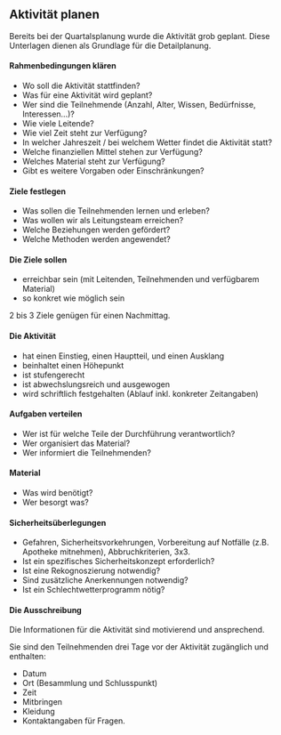 Aktivität planen
----------------

Bereits bei der Quartalsplanung wurde die Aktivität grob geplant. Diese Unterlagen dienen als Grundlage für die Detailplanung.

#### Rahmenbedingungen klären

*   Wo soll die Aktivität stattfinden?
*   Was für eine Aktivität wird geplant?
*   Wer sind die Teilnehmende (Anzahl, Alter, Wissen, Bedürfnisse, Interessen…)?
*   Wie viele Leitende?
*   Wie viel Zeit steht zur Verfügung?
*   In welcher Jahreszeit / bei welchem Wetter findet die Aktivität statt?
*   Welche finanziellen Mittel stehen zur Verfügung?
*   Welches Material steht zur Verfügung?
*   Gibt es weitere Vorgaben oder Einschränkungen?

#### Ziele festlegen

*   Was sollen die Teilnehmenden lernen und erleben?
*   Was wollen wir als Leitungsteam erreichen?
*   Welche Beziehungen werden gefördert?
*   Welche Methoden werden angewendet?

#### Die Ziele sollen

*   erreichbar sein (mit Leitenden, Teilnehmenden und verfügbarem Material)
*   so konkret wie möglich sein

2 bis 3 Ziele genügen für einen Nachmittag.

#### Die Aktivität

*   hat einen Einstieg, einen Hauptteil, und einen Ausklang
*   beinhaltet einen Höhepunkt
*   ist stufengerecht
*   ist abwechslungsreich und ausgewogen
*   wird schriftlich festgehalten (Ablauf inkl. konkreter Zeitangaben)

#### Aufgaben verteilen

*   Wer ist für welche Teile der Durchführung verantwortlich?
*   Wer organisiert das Material?
*   Wer informiert die Teilnehmenden?

#### Material

*   Was wird benötigt?
*   Wer besorgt was?

#### Sicherheitsüberlegungen

*   Gefahren, Sicherheitsvorkehrungen, Vorbereitung auf Notfälle (z.B. Apotheke mitnehmen), Abbruchkriterien, 3x3.
*   Ist ein spezifisches Sicherheitskonzept erforderlich?
*   Ist eine Rekognoszierung notwendig?
*   Sind zusätzliche Anerkennungen notwendig?
*   Ist ein Schlechtwetterprogramm nötig?

#### Die Ausschreibung

Die Informationen für die Aktivität sind motivierend und ansprechend.

Sie sind den Teilnehmenden drei Tage vor der Aktivität zugänglich und enthalten:

*   Datum
*   Ort (Besammlung und Schlusspunkt)
*   Zeit
*   Mitbringen
*   Kleidung
*   Kontaktangaben für Fragen.